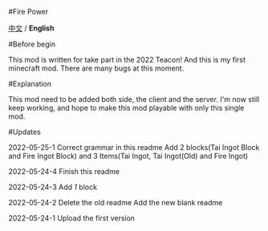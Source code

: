 #Fire Power

[中文](https://github.com/Casper233/Fire_Power/blob/master/readme.md) / **English**

#Before begin

This mod is written for take part in the 2022 Teacon!
And this is my first minecraft mod.
There are many bugs at this moment.

#Explanation

This mod need to be added both side, the client and the server.
I'm now still keep working, and hope to make this mod playable with only this single mod.

#Updates

2022-05-25-1
Correct grammar in this readme
Add 2 blocks(Tai Ingot Block and Fire Ingot Block) and 3 Items(Tai Ingot, Tai Ingot(Old) and Fire Ingot)

2022-05-24-4
Finish this readme

2022-05-24-3
Add *1* block

2022-05-24-2
Delete the old readme
Add the new blank readme

2022-05-24-1
Upload the first version
